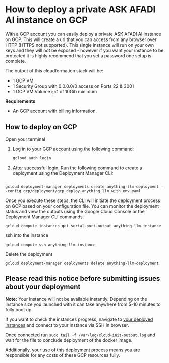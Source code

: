 # How to deploy a private ASK AFADI AI instance on GCP

With a GCP account you can easily deploy a private ASK AFADI AI instance on GCP. This will create a url that you can access from any browser over HTTP (HTTPS not supported). This single instance will run on your own keys and they will not be exposed - however if you want your instance to be protected it is highly recommend that you set a password one setup is complete.

The output of this cloudformation stack will be:
- 1 GCP VM
- 1 Security Group with 0.0.0.0/0 access on Ports 22 & 3001
- 1 GCP VM Volume `gb2` of 10Gib minimum

**Requirements**
- An GCP account with billing information.

## How to deploy on GCP
Open your terminal
1. Log in to your GCP account using the following command:
    ```
    gcloud auth login 
    ```

2. After successful login, Run the following command to create a deployment using the Deployment Manager CLI:

  ```

  gcloud deployment-manager deployments create anything-llm-deployment --config gcp/deployment/gcp_deploy_anything_llm_with_env.yaml

  ```

Once you execute these steps, the CLI will initiate the deployment process on GCP based on your configuration file. You can monitor the deployment status and view the outputs using the Google Cloud Console or the Deployment Manager CLI commands.

```
gcloud compute instances get-serial-port-output anything-llm-instance 
```

ssh into the instance

```
gcloud compute ssh anything-llm-instance 
```

Delete the deployment
```
gcloud deployment-manager deployments delete anything-llm-deployment 
```

## Please read this notice before submitting issues about your deployment

**Note:** 
Your instance will not be available instantly. Depending on the instance size you launched with it can take anywhere from 5-10 minutes to fully boot up.

If you want to check the instances progress, navigate to [your deployed instances](https://console.cloud.google.com/compute/instances) and connect to your instance via SSH in browser.

Once connected run `sudo tail -f /var/log/cloud-init-output.log` and wait for the file to conclude deployment of the docker image.

Additionally, your use of this deployment process means you are responsible for any costs of these GCP resources fully.
